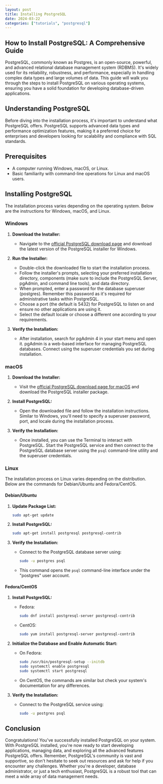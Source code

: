 ```yaml
---
layout: post
title: Installing PostgreSQL
date: 2024-03-22
categories: ["tutorials", "postgresql"]
---
```

## How to Install PostgreSQL: A Comprehensive Guide

PostgreSQL, commonly known as Postgres, is an open-source, powerful, and advanced relational database management system (RDBMS). It's widely used for its reliability, robustness, and performance, especially in handling complex data types and large volumes of data. This guide will walk you through the steps to install PostgreSQL on various operating systems, ensuring you have a solid foundation for developing database-driven applications.

## Understanding PostgreSQL

Before diving into the installation process, it's important to understand what PostgreSQL offers. PostgreSQL supports advanced data types and performance optimization features, making it a preferred choice for enterprises and developers looking for scalability and compliance with SQL standards.

## Prerequisites

- A computer running Windows, macOS, or Linux.
- Basic familiarity with command-line operations for Linux and macOS users.

## Installing PostgreSQL

The installation process varies depending on the operating system. Below are the instructions for Windows, macOS, and Linux.

### Windows

1. **Download the Installer:**
   - Navigate to the [official PostgreSQL download page](https://www.postgresql.org/download/windows/) and download the latest version of the PostgreSQL installer for Windows.

2. **Run the Installer:**
   - Double-click the downloaded file to start the installation process.
   - Follow the installer's prompts, selecting your preferred installation directory, components (make sure to include the PostgreSQL Server, pgAdmin, and command line tools), and data directory.
   - When prompted, enter a password for the database superuser (postgres). Remember this password as it's required for administrative tasks within PostgreSQL.
   - Choose a port (the default is 5432) for PostgreSQL to listen on and ensure no other applications are using it.
   - Select the default locale or choose a different one according to your requirements.

3. **Verify the Installation:**
   - After installation, search for pgAdmin 4 in your start menu and open it. pgAdmin is a web-based interface for managing PostgreSQL databases. Connect using the superuser credentials you set during installation.

### macOS

1. **Download the Installer:**
   - Visit the [official PostgreSQL download page for macOS](https://www.postgresql.org/download/macosx/) and download the PostgreSQL installer package.

2. **Install PostgreSQL:**
   - Open the downloaded file and follow the installation instructions. Similar to Windows, you'll need to specify a superuser password, port, and locale during the installation process.

3. **Verify the Installation:**
   - Once installed, you can use the Terminal to interact with PostgreSQL. Start the PostgreSQL service and then connect to the PostgreSQL database server using the `psql` command-line utility and the superuser credentials.

### Linux

The installation process on Linux varies depending on the distribution. Below are the commands for Debian/Ubuntu and Fedora/CentOS.

#### Debian/Ubuntu

1. **Update Package List:**

   ```bash
   sudo apt-get update
   ```

2. **Install PostgreSQL:**

   ```bash
   sudo apt-get install postgresql postgresql-contrib
   ```

3. **Verify the Installation:**
   - Connect to the PostgreSQL database server using:

     ```bash
     sudo -u postgres psql
     ```

   - This command opens the `psql` command-line interface under the "postgres" user account.

#### Fedora/CentOS

1. **Install PostgreSQL:**
   - Fedora:

     ```bash
     sudo dnf install postgresql-server postgresql-contrib
     ```

   - CentOS:

     ```bash
     sudo yum install postgresql-server postgresql-contrib
     ```

2. **Initialize the Database and Enable Automatic Start:**
   - On Fedora:

     ```bash
     sudo /usr/bin/postgresql-setup --initdb
     sudo systemctl enable postgresql
     sudo systemctl start postgresql
     ```

   - On CentOS, the commands are similar but check your system's documentation for any differences.

3. **Verify the Installation:**
   - Connect to the PostgreSQL service using:

     ```bash
     sudo -u postgres psql
     ```

## Conclusion

Congratulations! You've successfully installed PostgreSQL on your system. With PostgreSQL installed, you're now ready to start developing applications, managing data, and exploring all the advanced features PostgreSQL offers. Remember, PostgreSQL's community is vast and supportive, so don't hesitate to seek out resources and ask for help if you encounter any challenges. Whether you're a developer, database administrator, or just a tech enthusiast, PostgreSQL is a robust tool that can meet a wide array of data management needs.
